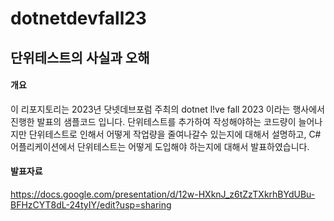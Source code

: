 # dotnetdevfall23
## 단위테스트의 사실과 오해
#### 개요
이 리포지토리는 2023년 닷넷데브포럼 주최의 dotnet l!ve fall 2023 이라는 행사에서 진행한 발표의 샘플코드 입니다.
단위테스트를 추가하여 작성해야하는 코드량이 늘어나지만 단위테스트로 인해서 어떻게 작업량을 줄여나갈수 있는지에 대해서 설명하고,
C# 어플리케이션에서 단위테스트는 어떻게 도입해야 하는지에 대해서 발표하였습니다. 

#### 발표자료
https://docs.google.com/presentation/d/12w-HXknJ_z6tZzTXkrhBYdUBu-BFHzCYT8dL-24tyIY/edit?usp=sharing
